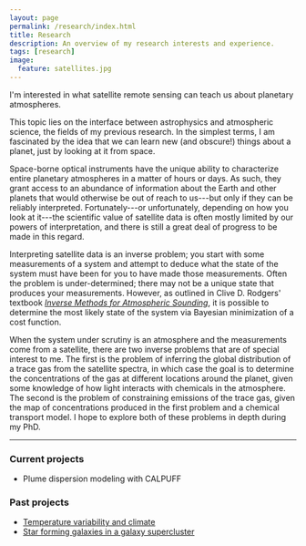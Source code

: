 ```yaml
---
layout: page
permalink: /research/index.html
title: Research
description: An overview of my research interests and experience.
tags: [research]
image:
  feature: satellites.jpg
---
```


I'm interested in what satellite remote sensing can teach us about planetary atmospheres. 

This topic lies on the interface between astrophysics and atmospheric science, the fields of my previous research. In the simplest terms, I am fascinated by the idea that we can learn new (and obscure!) things about a planet, just by looking at it from space.

Space-borne optical instruments have the unique ability to characterize entire planetary atmospheres in a matter of hours or days. As such, they grant access to an abundance of information about the Earth and other planets that would otherwise be out of reach to us---but only if they can be reliably interpreted. Fortunately---or unfortunately, depending on how you look at it---the scientific value of satellite data is often mostly limited by our powers of interpretation, and there is still a great deal of progress to be made in this regard. 
<!--This is what motivates me in my research.-->

<!-- Satellite data is like a mine; what you get out of it is largely dependent on how deep you can dig. Depth, in this analogy, is limited by our powers of interpretation. -->

Interpreting satellite data is an inverse problem; you start with some measurements of a system and attempt to deduce what the state of the system must have been for you to have made those measurements. Often the problem is under-determined; there may not be a unique state that produces your measurements. However, as outlined in Clive D. Rodgers' textbook [<em>Inverse Methods for Atmospheric Sounding</em>](https://books.google.be/books/about/Inverse_Methods_for_Atmospheric_Sounding.html?id=dW-0QgAACAAJ&redir_esc=y), it is possible to determine the most likely state of the system via Bayesian minimization of a cost function. 

When the system under scrutiny is an atmosphere and the measurements come from a satellite, there are two inverse problems that are of special interest to me. The first is the problem of inferring the global distribution of a trace gas from the satellite spectra, in which case the goal is to determine the concentrations of the gas at different locations around the planet, given some knowledge of how light interacts with chemicals in the atmosphere. The second is the problem of constraining emissions of the trace gas, given the map of concentrations produced in the first problem and a chemical transport model. I hope to explore both of these problems in depth during my PhD.

- - - 

### Current projects

* Plume dispersion modeling with CALPUFF

### Past projects

* [Temperature variability and climate](http://www.varon.org/research/climate/)
* [Star forming galaxies in a galaxy supercluster](http://www.varon.org/research/astro/)